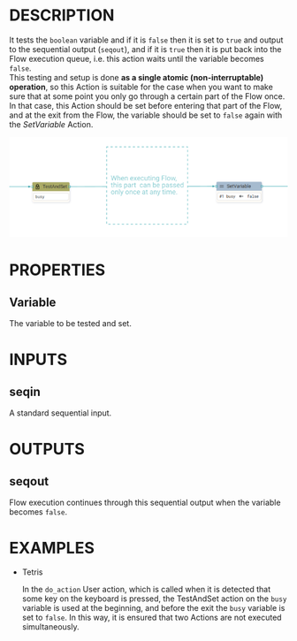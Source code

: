 # DESCRIPTION

It tests the `boolean` variable and if it is `false` then it is set to `true` and output to the sequential output (`seqout`), and if it is `true` then it is put back into the Flow execution queue, i.e. this action waits until the variable becomes `false`.  
This testing and setup is done **as a single atomic (non-interruptable) operation**, so this Action is suitable for the case when you want to make sure that at some point you only go through a certain part of the Flow once. In that case, this Action should be set before entering that part of the Flow, and at the exit from the Flow, the variable should be set to `false` again with the _SetVariable_ Action.

![Alt text](../images/test_and_set.png)

# PROPERTIES

## Variable

The variable to be tested and set.

# INPUTS

## seqin

A standard sequential input.

# OUTPUTS

## seqout

Flow execution continues through this sequential output when the variable becomes `false`.

# EXAMPLES

-   Tetris

    In the `do_action` User action, which is called when it is detected that some key on the keyboard is pressed, the TestAndSet action on the `busy` variable is used at the beginning, and before the exit the `busy` variable is set to `false`.
	In this way, it is ensured that two Actions are not executed simultaneously.
